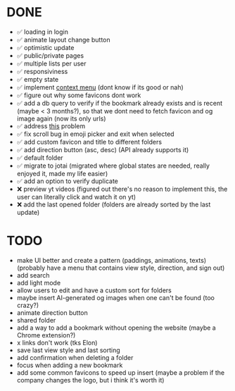 # DONE

- ✅  loading in login
- ✅  animate layout change button
- ✅  optimistic update
- ✅  public/private pages
- ✅  multiple lists per user
- ✅  responsiviness
- ✅  empty state
- ✅  implement [context menu](https://www.radix-ui.com/primitives/docs/components/context-menu) (dont know if its good or nah)
- ✅  figure out why some favicons dont work
- ✅  add a db query to verify if the bookmark already exists and is recent (maybe < 3 months?), so that we dont need to fetch favicon and og image again (now its only urls)
- ✅  address [this](https://nextjs.org/docs/messages/api-routes-response-size-limit) problem
- ✅  fix scroll bug in emoji picker and exit when selected
- ✅  add custom favicon and title to different folders
- ✅  add direction button (asc, desc) (API already supports it)
- ✅  default folder
- ✅  migrate to jotai (migrated where global states are needed, really enjoyed it, made my life easier)  
- ✅  add an option to verify duplicate
- ❌  preview yt videos (figured out there's no reason to implement this, the user can literally click and watch it on yt)
- ❌  add the last opened folder (folders are already sorted by the last update)

# TODO

- make UI better and create a pattern (paddings, animations, texts) (probably have a menu that contains view style, direction, and sign out)
- add search
- add light mode
- allow users to edit and have a custom sort for folders
- maybe insert AI-generated og images when one can't be found (too crazy?)
- animate direction button
- shared folder
- add a way to add a bookmark without opening the website (maybe a Chrome extension?)
- x links don't work (tks Elon)
- save last view style and last sorting
- add confirmation when deleting a folder
- focus when adding a new bookmark
- add some common favicons to speed up insert (maybe a problem if the company changes the logo, but i think it's worth it)
